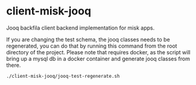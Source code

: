 # client-misk-jooq

Jooq backfila client backend implementation for misk apps.

If you are changing the test schema, the jooq classes needs to be regenerated, 
you can do that by running this command from the root directory 
of the project. Please note that requires docker, as the script will bring up a mysql 
db in a docker container and generate jooq classes from there.

```
./client-misk-jooq/jooq-test-regenerate.sh
```